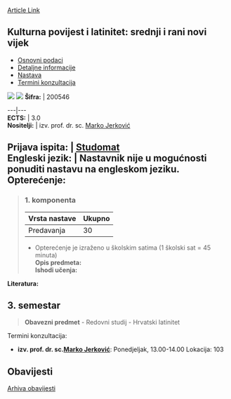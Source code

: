 [Article Link](https://www.fhs.hr/predmet/kplsrnv)

## Kulturna povijest i latinitet: srednji i rani novi vijek
  * [Osnovni podaci](https://www.fhs.hr/predmet/kplsrnv#v1id-904831_110079_1_0 "Osnovni podaci")
  * [Detaljne informacije](https://www.fhs.hr/predmet/kplsrnv#v1id-904831_110079_1_1 "Detaljne informacije")
  * [Nastava](https://www.fhs.hr/predmet/kplsrnv#v1id-904831_110079_1_2 "Nastava")
  * [Termini konzultacija](https://www.fhs.hr/predmet/kplsrnv#v1id-904831_110079_1_3 "Termini konzultacija")


[![](https://www.fhs.hr/img/flags/gif/hr.gif)](https://www.fhs.hr/predmet/kplsrnv) [![](https://www.fhs.hr/img/flags/gif/gb.gif)](https://www.fhs.hr/en/course/chaltmaema)
**Šifra:** |  200546  
  
---|---  
**ECTS:** |  3.0   
**Nositelji:** |  izv. prof. dr. sc. [Marko Jerković](https://www.fhs.hr/djelatnik/marko.jerkovic)   
  
**Prijava ispita:** |  [Studomat](http://www.isvu.hr/studomat)  
**Engleski jezik:** |  Nastavnik nije u mogućnosti ponuditi nastavu na engleskom jeziku.   
**Opterećenje:**  
---  
> ### 1. komponenta
> | Vrsta nastave | Ukupno  
> ---|---  
> Predavanja | 30  
> * Opterećenje je izraženo u školskim satima (1 školski sat = 45 minuta)   
**Opis predmeta:**  
> **Ishodi učenja:**  

  
**Literatura:**  

  
**3. semestar**  
---  
> **Obavezni predmet** - Redovni studij - Hrvatski latinitet  
>   
Termini konzultacija: 
  * **izv. prof. dr. sc.[Marko Jerković](https://www.fhs.hr/djelatnik/marko.jerkovic)**: 
Ponedjeljak, 13.00-14.00
Lokacija: 103 


## Obavijesti
[Arhiva obavijesti](https://www.fhs.hr/predmet/kplsrnv?@=21cie#news_119655 "Arhiva obavijesti")
